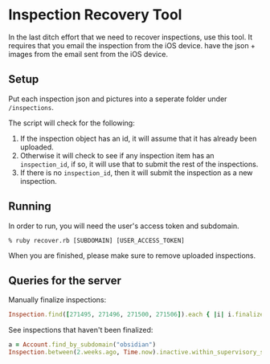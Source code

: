 # Inspection Recovery Tool

In the last ditch effort that we need to recover inspections, use this tool. It requires that you email the inspection from the iOS device. have the json + images from the email sent from the iOS device.

## Setup

Put each inspection json and pictures into a seperate folder under `/inspections`.

The script will check for the following:

1. If the inspection object has an id, it will assume that it has already been uploaded.
2. Otherwise it will check to see if any inspection item has an `inspection_id`, if so, it will use that to submit the rest of the inspections.
3. If there is no `inspection_id`, then it will submit the inspection as a new inspection.

## Running

In order to run, you will need the user's access token and subdomain.

```
% ruby recover.rb [SUBDOMAIN] [USER_ACCESS_TOKEN]
```

When you are finished, please make sure to remove uploaded inspections.

## Queries for the server

Manually finalize inspections:

```ruby
Inspection.find([271495, 271496, 271500, 271506]).each { |i| i.finalize!; i.send_notifications }
```

See inspections that haven't been finalized:

```ruby
a = Account.find_by_subdomain("obsidian")
Inspection.between(2.weeks.ago, Time.now).inactive.within_supervisory_structures([a.company]).count
```

